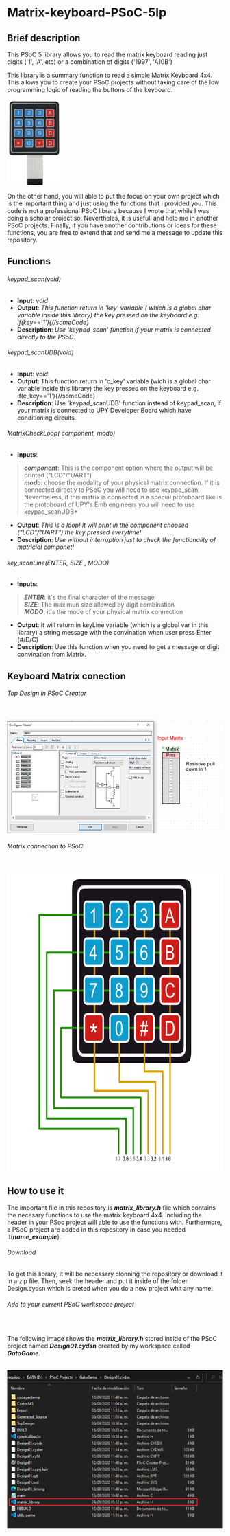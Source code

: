 # Matrix-keyboard-PSoC-5lp

## Brief description
This PSoC 5 library allows you to read the matrix keyboard reading just digits ('1', 'A', etc) or a combination of digits  ('1997', 'A10B')

This library is a summary function to read a simple Matrix Keyboard 4x4. This allows you to create your PSoC projects without taking care of the low programming logic of reading the buttons of the keyboard. 

<img src="ImagesReadme/Keyboard.PNG" witdh = 300, height = 200>



On the other hand, you will able to put the focus on your own project which is the important thing and just using the functions that i provided you. This code is not a professional PSoC library because I wrote that while I was doing a scholar project so. Nevertheles, it is usefull and help me in another PSoC projects.
Finally, if you have another contributions or ideas for these functions,  you are free to extend that and send me a message to update this repository.

## Functions
###### keypad_scan(void)

- **Input**:
  *void*
- **Output**: *This function return in 'key' variable ( which is a global char variable inside this library) the key pressed on the keyboard e.g. if(key=='1'){//someCode}*
- **Description**: *Use 'keypad_scan' function if your matrix is connected directly to the PSoC.*
###### keypad_scanUDB(void)
- **Input**:
  *void*
- **Output**: This function return in 'c_key' variable (wich is a global char variable inside this library) the key pressed on the keyboard e.g. if(c_key=='1'){//someCode}
- **Description**: Use 'keypad_scanUDB' function instead of keypad_scan, if your matrix is connected to UPY Developer Board which have conditioning circuits.

###### MatrixCheckLoop( component, modo)
- **Inputs**:<br/>
>***component***: This is the component option where the output will be printed ("LCD"/"UART")<br/>
>***modo***: choose the modality of your physical matrix connection. If it is connected directly to PSoC you will need to use keypad_scan, Nevertheless, if this matrix is connected in a special protoboard like is the protoboard of UPY's Emb engineers you will need to use keypad_scanUDB*
- **Output**: *This is a loop! it will print in the component choosed ("LCD"/"UART") the key pressed everytime!*
- **Description**: *Use without interruption just to check the functionality of matricial componet!*

###### key_scanLine(ENTER, SIZE , MODO)
- **Inputs**: <br/>
>***ENTER***: it's the final character of the message <br/>
>***SIZE***: The maximun size allowed by digit combination <br/>
>***MODO***: it's the mode of your physical matrix connection <br/>
- **Output**: it will return in keyLine variable (which is a global var in this library) a string message with the convination when user press Enter (#/D/C)
- **Description**: Use this function when you need to get a message or digit convination from Matrix.

## Keyboard Matrix conection

###### Top Design in PSoC Creator
<br/>
<img src="ImagesReadme/TopDesign.PNG">
<br/>



###### Matrix connection to PSoC 
<br/>

<img src="ImagesReadme/ConnectionsMatrix.png"  witdh = 900, height = 700>

<br/>

## How to use it
The important file in this repository is ***matrix_library.h*** file which contains the necesary functions to use the matrix keyboard 4x4. Including the header in your  PSoc project will able to use the functions with. Furthermore, a PSoC project are added in this repository in case you needed it(***name_example***).
###### Download
To get this library, it will be necessary clonning  the repository or download it in a zip file. Then, seek the header and put it inside of the folder Design.cydsn which is creted when you do a new project whit any name.


###### Add to your current  PSoC workspace project

<br/>

The following image shows the ***matrix_library.h*** stored inside of the PSoC project named ***Design01.cydsn*** created by my workspace called ***GatoGame***.

<br/> <img src="ImagesReadme/HeaderInProject.png" > <br/>








